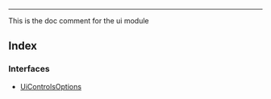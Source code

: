 ***

This is the doc comment for the ui module

## Index

### Interfaces

* [UiControlsOptions](UiControlsOptions.md)
